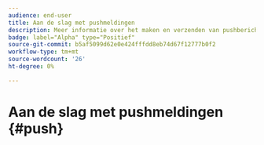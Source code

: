 ```yaml
---
audience: end-user
title: Aan de slag met pushmeldingen
description: Meer informatie over het maken en verzenden van pushberichten via Adobe Campaign Web
badge: label="Alpha" type="Positief"
source-git-commit: b5af5099d62e0e424fffdd8eb74d67f12777b0f2
workflow-type: tm+mt
source-wordcount: '26'
ht-degree: 0%

---
```


# Aan de slag met pushmeldingen {#push}


